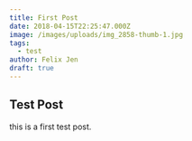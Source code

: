 ```yaml
---
title: First Post
date: 2018-04-15T22:25:47.000Z
image: /images/uploads/img_2858-thumb-1.jpg
tags:
  - test
author: Felix Jen
draft: true
---
```


## Test Post

this is a first test post.
